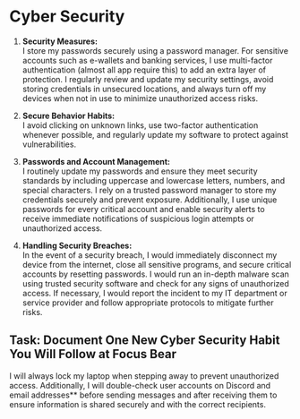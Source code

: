 # Cyber Security

1. **Security Measures:**  
   I store my passwords securely using a password manager. For sensitive accounts such as e-wallets and banking services, I use multi-factor authentication (almost all app require this) to add an extra layer of protection. I regularly review and update my security settings, avoid storing credentials in unsecured locations, and always turn off my devices when not in use to minimize unauthorized access risks.  

2. **Secure Behavior Habits:**  
   I avoid clicking on unknown links, use two-factor authentication whenever possible, and regularly update my software to protect against vulnerabilities.  

3. **Passwords and Account Management:**  
   I routinely update my passwords and ensure they meet security standards by including uppercase and lowercase letters, numbers, and special characters. I rely on a trusted password manager to store my credentials securely and prevent exposure. Additionally, I use unique passwords for every critical account and enable security alerts to receive immediate notifications of suspicious login attempts or unauthorized access.  

4. **Handling Security Breaches:**  
   In the event of a security breach, I would immediately disconnect my device from the internet, close all sensitive programs, and secure critical accounts by resetting passwords. I would run an in-depth malware scan using trusted security software and check for any signs of unauthorized access. If necessary, I would report the incident to my IT department or service provider and follow appropriate protocols to mitigate further risks.  

## **Task: Document One New Cyber Security Habit You Will Follow at Focus Bear**  

   I will always lock my laptop when stepping away to prevent unauthorized access. Additionally, I will double-check user accounts on Discord and email addresses** before sending messages and after receiving them to ensure information is shared securely and with the correct recipients.  


